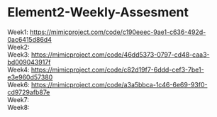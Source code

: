 # Element2-Weekly-Assesment 
 Week1: https://mimicproject.com/code/c190eeec-9ae1-c636-492d-0ac6415d86d4  
 Week2:  
 Week3: https://mimicproject.com/code/46dd5373-0797-cd48-caa3-bd009043917f  
 Week4: https://mimicproject.com/code/c82d19f7-6ddd-cef3-7be1-e3e960d57380   
 Week6: https://mimicproject.com/code/a3a5bbca-1c46-6e69-93f0-cd9729afb87e  
 Week7:  
 Week8:  
